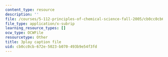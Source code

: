 ```yaml
---
content_type: resource
description: ''
file: /courses/5-112-principles-of-chemical-science-fall-2005/cb0cc0cb672e5023b070493b9e54f3fd_UGoGgkHYS10.vtt
file_type: application/x-subrip
learning_resource_types: []
ocw_type: OCWFile
resourcetype: Other
title: 3play caption file
uid: cb0cc0cb-672e-5023-b070-493b9e54f3fd
---
```

